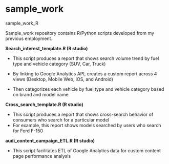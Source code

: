 # sample_work
sample_work_R

Sample_work repository contains R/Python scripts developed from my previous employment.

**Search_interest_template.R (R studio)**
- This script produces a report that shows search volume trend by fuel type and vehicle category (SUV, Car, Truck)

- By linking to Google Analytics API, creates a custom report across 4 views (Desktop, Mobile Web, iOS, and Android)
- Then categorizes each vehicle by fuel type and vehicle category based on brand and model name

**Cross_search_template.R (R studio)**
- This script produces a report that shows cross-search behavior of consumers who search for a particular model
- For example, this report shows models searched by users who search for Ford F-150

**audi_content_campaign_ETL.R (R studio)**
- This script facilitates ETL of Google Analytics data for custom content page performance analysis
